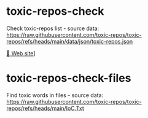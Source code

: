 # toxic-repos-check
Check toxic-repos list - source data: https://raw.githubusercontent.com/toxic-repos/toxic-repos/refs/heads/main/data/json/toxic-repos.json

[:link: Web site](https://khanzo.github.io/toxic-repos-check/find.html)]

# toxic-repos-check-files
Find toxic words in files - source data: https://raw.githubusercontent.com/toxic-repos/toxic-repos/refs/heads/main/IoC.Txt
